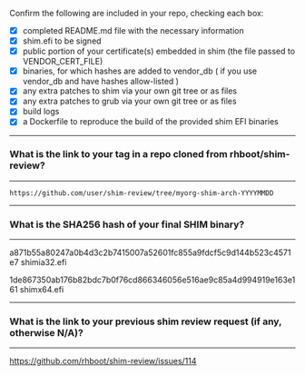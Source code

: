 Confirm the following are included in your repo, checking each box:

 - [x] completed README.md file with the necessary information
 - [x] shim.efi to be signed
 - [x] public portion of your certificate(s) embedded in shim (the file passed to VENDOR_CERT_FILE)
 - [x] binaries, for which hashes are added to vendor_db ( if you use vendor_db and have hashes allow-listed )
 - [x] any extra patches to shim via your own git tree or as files
 - [x] any extra patches to grub via your own git tree or as files
 - [x] build logs
 - [x] a Dockerfile to reproduce the build of the provided shim EFI binaries

-------------------------------------------------------------------------------
### What is the link to your tag in a repo cloned from rhboot/shim-review?
-------------------------------------------------------------------------------
`https://github.com/user/shim-review/tree/myorg-shim-arch-YYYYMMDD`

-------------------------------------------------------------------------------
### What is the SHA256 hash of your final SHIM binary?
-------------------------------------------------------------------------------
a871b55a80247a0b4d3c2b7415007a52601fc855a9fdcf5c9d144b523c4571e7  shimia32.efi

1de867350ab176b82bdc7b0f76cd866346056e516ae9c85a4d994919e163e161  shimx64.efi

-------------------------------------------------------------------------------
### What is the link to your previous shim review request (if any, otherwise N/A)?
-------------------------------------------------------------------------------
https://github.com/rhboot/shim-review/issues/114
